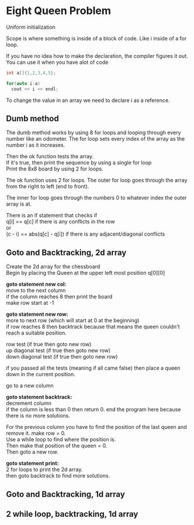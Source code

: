 # Eight Queen Problem

Uniform initialization

Scope is where something is inside of a block of code. Like i inside of a for loop.

If you have no idea how to make the declaration, the compiler figures it out. You can use it when you have alot of code
```c++
int a[]{1,2,3,4,5};

for(auto i:a) 
  cout << i << endl;

```

To change the value in an array we need to declare i as a reference.




## Dumb method
The dumb method works by using 8 for loops and looping through every number like an odometer. The for loop sets every index of the array as the number i as it increases. 

Then the ok function tests the array.  
If it's true, then print the sequence by using a single for loop  
Print the 8x8 board by using 2 for loops.  

The ok function uses 2 for loops. The outer for loop goes through the array from the right to left (end to front).

The inner for loop goes through the numbers 0 to whatever index the outer array is at.

There is an if statement that checks if   
q[i] == q[c] if there is any conflicts in the row  
or  
(c - i) == abs(q[c] - q[i]) if there is any adjacent/diagonal conflicts


## Goto and Backtracking, 2d array
Create the 2d array for the chessboard  
Begin by placing the Queen at the upper left most position q[0][0]  

**goto statement new col:**  
move to the next column  
if the column reaches 8 then print the board  
make row start at -1

**goto statement new row:**  
more to next row (which will start at 0 at the beginning)  
if row reaches 8 then backtrack because that means the queen couldn't reach a suitable position.

row test (if true then goto new row)  
up diagonal test (if true then goto new row)  
down diagonal test (if true then goto new row)  

if you passed all the tests (meaning if all came false) then place a queen down in the current position.  

go to a new column  

**goto statement backtrack:**  
decrement column  
if the column is less than 0 then return 0. end the program here because there is no more solutions.  

For the previous column you have to find the position of the last queen and remove it.
make row = 0.  
Use a while loop to find where the position is.  
Then make that position of the queen = 0.  
Then goto a new row.  

**goto statement print:**  
2 for loops to print the 2d array.  
then goto backtrack to find more solutions.  


## Goto and Backtracking, 1d array

## 2 while loop, backtracking, 1d array

